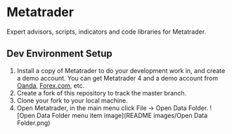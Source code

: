 # Metatrader
Expert advisors, scripts, indicators and code libraries for Metatrader.

## Dev Environment Setup

1) Install a copy of Metatrader to do your development work in, and create a demo account. You can get Metatrader 4 and a demo account from [Oanda](https://www.oanda.com/forex-trading/platform/metatrader-platform), [Forex.com](https://www.forex.com/en-us/trading-platforms/metatrader/download-metatrader/), etc.
2) Create a fork of this repository to track the master branch.
2) Clone your fork to your local machine.
3) Open Metatrader, in the main menu click File -> Open Data Folder. ![Open Data Folder menu item image](README images/Open Data Folder.png)